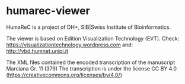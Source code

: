 # humarec-viewer

HumaReC is a project of DH+, SIB|Swiss Institute of Bioinformatics.

The viewer is based on Edition Visualization Technology (EVT).
Check: https://visualizationtechnology.wordpress.com
and: http://vbd.humnet.unipi.it

The XML files contained the encoded transcription of the manuscript Marciana Gr. 11 (379) The transcription is under the license CC BY 4.0 (https://creativecommons.org/licenses/by/4.0/)
